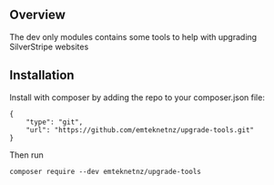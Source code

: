 ## Overview

The dev only modules contains some tools to help with upgrading SilverStripe websites

## Installation

Install with composer by adding the repo to your composer.json file:

```
{
    "type": "git",
    "url": "https://github.com/emteknetnz/upgrade-tools.git"
}
```

Then run

```
composer require --dev emteknetnz/upgrade-tools
```
